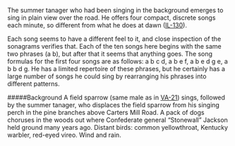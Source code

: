 The summer tanager who had been singing in the background emerges to sing in plain view over the road. He offers four compact, discrete songs each minute, so different from what he does at dawn ([IL-130](http://listeningtoacontinentsing.com/recording.php?page=IL-130)).

Each song seems to have a different feel to it, and close inspection of the sonagrams verifies that. Each of the ten songs here begins with the same two phrases (a b), but after that it seems that anything goes. The song formulas for the first four songs are as follows: a b c d, a b e f, a b e d g e, a b b d g. He has a limited repertoire of these phrases, but he certainly has a large number of songs he could sing by rearranging his phrases into different patterns. 

#####Background
A field sparrow (same male as in [VA-21](http://listeningtoacontinentsing.com/recording.php?page=VA-21)) sings, followed by the summer tanager, who displaces the field sparrow from his singing perch in the pine branches above Carters Mill Road. A pack of dogs choruses in the woods out where Confederate general “Stonewall” Jackson held ground many years ago. Distant birds: common yellowthroat, Kentucky warbler, red-eyed vireo. Wind and rain. 
